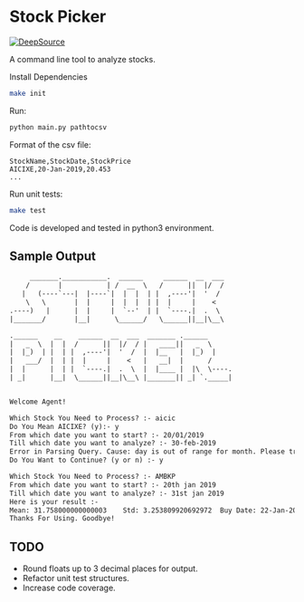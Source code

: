 # Stock Picker

[![DeepSource](https://static.deepsource.io/deepsource-badge-light.svg)](https://deepsource.io/gh/souvikmaji/stock-picker/?ref=repository-badge)

A command line tool to analyze stocks. 

Install Dependencies

```sh
make init
```

Run:

```sh
python main.py pathtocsv
```

Format of the csv file:
```csv
StockName,StockDate,StockPrice
AICIXE,20-Jan-2019,20.453
...
```

Run unit tests:

```sh
make test
```

Code is developed and tested in python3 environment.

## Sample Output

```txt
     _______.___________.  ______     ______  __  ___
    /       |           | /  __  \   /      ||  |/  /
   |   (----`---|  |----`|  |  |  | |  ,----'|  '  /
    \   \       |  |     |  |  |  | |  |     |    <
.----)   |      |  |     |  `--'  | |  `----.|  .  \
|_______/       |__|      \______/   \______||__|\__\

.______    __    ______  __  ___  _______ .______
|   _  \  |  |  /      ||  |/  / |   ____||   _  \
|  |_)  | |  | |  ,----'|  '  /  |  |__   |  |_)  |
|   ___/  |  | |  |     |    <   |   __|  |      /
|  |      |  | |  `----.|  .  \  |  |____ |  |\  \----.
| _|      |__|  \______||__|\__\ |_______|| _| `._____|


Welcome Agent!

Which Stock You Need to Process? :- aicic
Do You Mean AICIXE? (y):- y
From which date you want to start? :- 20/01/2019
Till which date you want to analyze? :- 30-feb-2019
Error in Parsing Query. Cause: day is out of range for month. Please try again.
Do You Want to Continue? (y or n) :- y

Which Stock You Need to Process? :- AMBKP
From which date you want to start? :- 20th jan 2019
Till which date you want to analyze? :- 31st jan 2019
Here is your result :-
Mean: 31.758000000000003	Std: 3.253809920692972	Buy Date: 22-Jan-2019	Sell date: 24-Jan-2019	Profit: 6.1320000000000014
Thanks For Using. Goodbye!
```

## TODO

- Round floats up to 3 decimal places for output.
- Refactor unit test structures.
- Increase code coverage.
